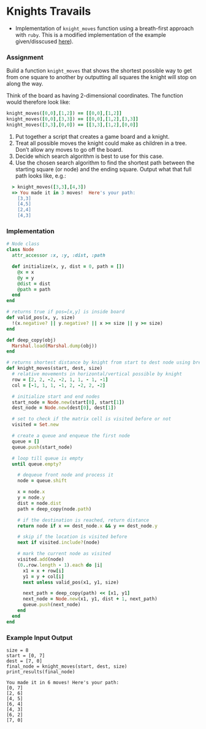 # Knights Travails
* Implementation of `knight_moves` function using a breath-first approach with `ruby`. This is a modified implementation of the example given/disscused [here](https://www.techiedelight.com/chess-knight-problem-find-shortest-path-source-destination/)).

### Assignment
Build a function `knight_moves` that shows the shortest possible way to get from one square to another by outputting all squares the knight will stop on along the way.

Think of the board as having 2-dimensional coordinates. The function would therefore look like:

```ruby
knight_moves([0,0],[1,2]) == [[0,0],[1,2]]
knight_moves([0,0],[3,3]) == [[0,0],[1,2],[3,3]]
knight_moves([3,3],[0,0]) == [[3,3],[1,2],[0,0]]
```

1. Put together a script that creates a game board and a knight.
2. Treat all possible moves the knight could make as children in a tree. Don’t allow any moves to go off the board.
3. Decide which search algorithm is best to use for this case.
4. Use the chosen search algorithm to find the shortest path between the starting square (or node) and the ending square. Output what that full path looks like, e.g.:
```ruby
  > knight_moves([3,3],[4,3])
  => You made it in 3 moves!  Here's your path:
    [3,3]
    [4,5]
    [2,4]
    [4,3]
```

### Implementation

```ruby
# Node class
class Node
  attr_accessor :x, :y, :dist, :path

  def initialize(x, y, dist = 0, path = [])
    @x = x
    @y = y
    @dist = dist
    @path = path
  end
end

# returns true if pos=[x,y] is inside board
def valid_pos(x, y, size)
  !(x.negative? || y.negative? || x >= size || y >= size)
end

def deep_copy(obj)
  Marshal.load(Marshal.dump(obj))
end

# returns shortest distance by knight from start to dest node using breadth-first-search traversal
def knight_moves(start, dest, size)
  # relative movements in horizontal/vertical possible by knight
  row = [2, 2, -2, -2, 1, 1, - 1, -1]
  col = [-1, 1, 1, -1, 2, -2, 2, -2]

  # initialize start and end nodes
  start_node = Node.new(start[0], start[1])
  dest_node = Node.new(dest[0], dest[1])

  # set to check if the matrix cell is visited before or not
  visited = Set.new

  # create a queue and enqueue the first node
  queue = []
  queue.push(start_node)

  # loop till queue is empty
  until queue.empty?

    # dequeue front node and process it
    node = queue.shift

    x = node.x
    y = node.y
    dist = node.dist
    path = deep_copy(node.path)

    # if the destination is reached, return distance
    return node if x == dest_node.x && y == dest_node.y

    # skip if the location is visited before
    next if visited.include?(node)

    # mark the current node as visited
    visited.add(node)
    (0..row.length - 1).each do |i|
      x1 = x + row[i]
      y1 = y + col[i]
      next unless valid_pos(x1, y1, size)

      next_path = deep_copy(path) << [x1, y1]
      next_node = Node.new(x1, y1, dist + 1, next_path)
      queue.push(next_node)
    end
  end
end
```

### Example Input Output

```
size = 8
start = [0, 7]
dest = [7, 0]
final_node = knight_moves(start, dest, size)
print_results(final_node)

You made it in 6 moves! Here's your path:
[0, 7]
[2, 6]
[4, 5]
[6, 4]
[4, 3]
[6, 2]
[7, 0]
```